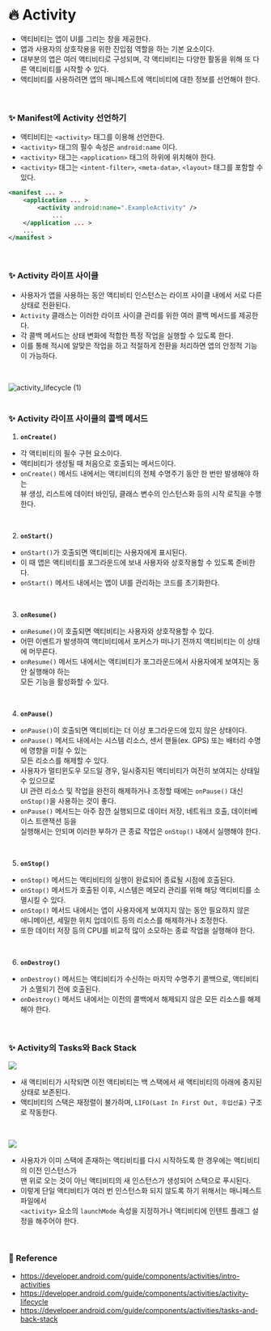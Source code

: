 # :fire: Activity
* 액티비티는 앱이 UI를 그리는 창을 제공한다.
* 앱과 사용자의 상호작용을 위한 진입점 역할을 하는 기본 요소이다.
* 대부분의 앱은 여러 액티비티로 구성되며, 각 액티비티는 다양한 활동을 위해 또 다른 액티비티를 시작할 수 있다.
* 액티비티를 사용하려면 앱의 매니페스트에 액티비티에 대한 정보를 선언해야 한다.
<br>

### :sparkles: Manifest에 Activity 선언하기
* 액티비티는 `<activity>` 태그를 이용해 선언한다.
* `<activity>` 태그의 필수 속성은 `android:name` 이다.
* `<activity>` 태그는 `<application>` 태그의 하위에 위치해야 한다.
* `<activity>` 태그는 `<intent-filter>`, `<meta-data>`, `<layout>` 태그를 포함할 수 있다.

```xml
<manifest ... >
    <application ... >
        <activity android:name=".ExampleActivity" />
            ...
    </application ... >
    ...
</manifest >
```
<br>

### :sparkles: Activity 라이프 사이클
* 사용자가 앱을 사용하는 동안 액티비티 인스턴스는 라이프 사이클 내에서 서로 다른 상태로 전환된다.
* `Activity` 클래스는 이러한 라이프 사이클 관리를 위한 여러 콜백 메서드를 제공한다.
* 각 콜백 메서드는 상태 변화에 적합한 특정 작업을 실행할 수 있도록 한다.
* 이를 통해 적시에 알맞은 작업을 하고 적절하게 전환을 처리하면 앱의 안정적 기능이 가능하다.
<br>

![activity_lifecycle (1)](https://user-images.githubusercontent.com/47806943/95963247-67fa0100-0e42-11eb-9a4c-995eca2ccc06.png)
<br>
<br>

### :sparkles: Activity 라이프 사이클의 콜백 메서드
1. **`onCreate()`**
  * 각 액티비티의 필수 구현 요소이다.
  * 액티비티가 생성될 때 처음으로 호출되는 메서드이다.
  * `onCreate()` 메서드 내에서는 액티비티의 전체 수명주기 동안 한 번만 발생해야 하는 <br> 
  뷰 생성, 리스트에 데이터 바인딩, 클래스 변수의 인스턴스화 등의 시작 로직을 수행한다.
<br>

2. **`onStart()`**
  * `onStart()`가 호출되면 액티비티는 사용자에게 표시된다.
  * 이 때 앱은 액티비티를 포그라운드에 보내 사용자와 상호작용할 수 있도록 준비한다.
  * `onStart()` 메서드 내에서는 앱이 UI를 관리하는 코드를 초기화한다.
<br>

3. **`onResume()`**
  * `onResume()`이 호출되면 액티비티는 사용자와 상호작용할 수 있다.
  * 어떤 이벤트가 발생하여 액티비티에서 포커스가 떠나기 전까지 액티비티는 이 상태에 머무른다.
  * `onResume()` 메서드 내에서는 액티비티가 포그라운드에서 사용자에게 보여지는 동안 실행해야 하는 <br>
  모든 기능을 활성화할 수 있다.
<br>

4. **`onPause()`**
  * `onPause()`이 호출되면 액티비티는 더 이상 포그라운드에 있지 않은 상태이다.
  * `onPause()` 메서드 내에서는 시스템 리소스, 센서 핸들(ex. GPS) 또는 배터리 수명에 영향을 미칠 수 있는 <br>
  모든 리소스를 해제할 수 있다.
  * 사용자가 멀티윈도우 모드일 경우, 일시중지된 액티비티가 여전히 보여지는 상태일 수 있으므로 <br>
  UI 관련 리소스 및 작업을 완전히 해제하거나 조정할 때에는 `onPause()` 대신 `onStop()`을 사용하는 것이 좋다.
  * `onPause()` 메서드는 아주 잠깐 실행되므로 데이터 저장, 네트워크 호출, 데이터베이스 트랜잭션 등을 <br>
  실행해서는 안되며 이러한 부하가 큰 종료 작업은 `onStop()` 내에서 실행해야 한다.
<br>

5. **`onStop()`**
  * `onStop()` 메서드는 액티비티의 실행이 완료되어 종료될 시점에 호출된다.
  * `onStop()` 메서드가 호출된 이후, 시스템은 메모리 관리를 위해 해당 액티비티를 소멸시킬 수 있다.
  * `onStop()` 메서드 내에서는 앱이 사용자에게 보여지지 않는 동안 필요하지 않은 <br>
  애니메이션, 세밀한 위치 업데이트 등의 리소스를 해제하거나 조정한다.
  * 또한 데이터 저장 등의 CPU를 비교적 많이 소모하는 종료 작업을 실행해야 한다.
<br>

6. **`onDestroy()`**
  * `onDestroy()` 메서드는 액티비티가 수신하는 마지막 수명주기 콜백으로, 액티비티가 소멸되기 전에 호출된다.
  * `onDestroy()` 메서드 내에서는 이전의 콜백에서 해제되지 않은 모든 리소스를 해제해야 한다.
<br>

### :sparkles: Activity의 Tasks와 Back Stack
![](https://developer.android.com/images/fundamentals/diagram_backstack.png)
* 새 액티비티가 시작되면 이전 액티비티는 백 스택에서 새 액티비티의 아래에 중지된 상태로 보존된다.
* 액티비티의 스택은 재정렬이 불가하며, `LIFO(Last In First Out, 후입선출)` 구조로 작동한다.
<br>

![](https://developer.android.com/images/fundamentals/diagram_multiple_instances.png)
* 사용자가 이미 스택에 존재하는 액티비티를 다시 시작하도록 한 경우에는 액티비티의 이전 인스턴스가 <br>
맨 위로 오는 것이 아닌 액티비티의 새 인스턴스가 생성되어 스택으로 푸시된다.
* 이렇게 단일 액티비티가 여러 번 인스턴스화 되지 않도록 하기 위해서는 매니페스트 파일에서 <br> 
`<activity>` 요소의 `launchMode` 속성을 지정하거나 액티비티에 인텐트 플래그 설정을 해주어야 한다.
<br>

### :memo: Reference
* https://developer.android.com/guide/components/activities/intro-activities
* https://developer.android.com/guide/components/activities/activity-lifecycle
* https://developer.android.com/guide/components/activities/tasks-and-back-stack
